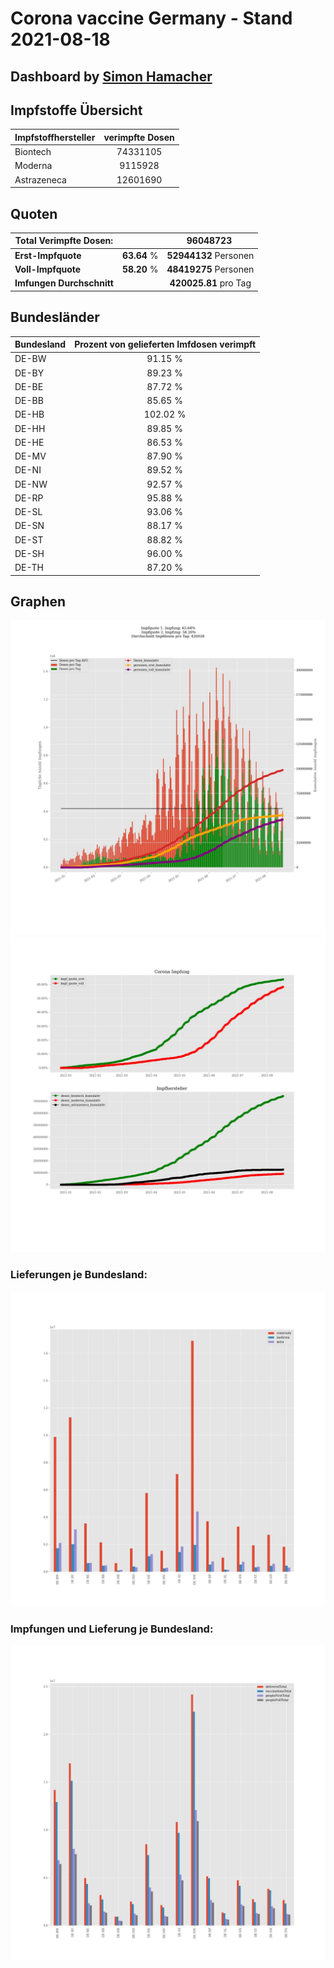 # Corona vaccine Germany - Stand 2021-08-18
## Dashboard by [Simon Hamacher](https://www.shamacher.eu)
## Impfstoffe Übersicht
**Impfstoffhersteller** | **verimpfte Dosen**
-------- | :--------:
Biontech | 74331105
Moderna | 9115928
Astrazeneca | 12601690


## Quoten
**Total Verimpfte Dosen:** | |96048723&nbsp;
-------- | :--------:| :--------:
**Erst-Impfquote** | **63.64** %| **52944132** Personen
**Voll-Impfquote** | **58.20** %| **48419275** Personen
**Imfungen Durchschnitt** | |**420025.81** pro Tag 
## Bundesländer
**Bundesland** | **Prozent von gelieferten Imfdosen verimpft**
-------- | :--------:
DE-BW | 91.15 %
DE-BY | 89.23 %
DE-BE | 87.72 %
DE-BB | 85.65 %
DE-HB | 102.02 %
DE-HH | 89.85 %
DE-HE | 86.53 %
DE-MV | 87.90 %
DE-NI | 89.52 %
DE-NW | 92.57 %
DE-RP | 95.88 %
DE-SL | 93.06 %
DE-SN | 88.17 %
DE-ST | 88.82 %
DE-SH | 96.00 %
DE-TH | 87.20 %
## Graphen
<img src="Impfungen-Corona-01.jpg" alt="Impf Übersicht" title="Impf Übersicht" />
<img src="Impfungen-Corona-02.jpg" alt="Impfquote" title="Impf Übersicht" />

### Lieferungen je Bundesland:
<img src="Impfungen-Corona-04.jpg" alt="Impfungen in den Bundesländern" title="Impfungen in den Bundesländern" />

### Impfungen und Lieferung je Bundesland:
<img src="Impfungen-Corona-05.jpg" alt="Impfungen in den Bundesländern" title="Impfungen in den Bundesländern" />

